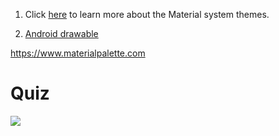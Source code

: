 1. Click [here](https://developer.android.com/training/material/theme.html?utm_source=udacity&utm_medium=course&utm_campaign=android_basics)
to learn more about the Material system themes.

2. [Android drawable](https://developer.android.com/guide/topics/resources/drawable-resource)

https://www.materialpalette.com

# Quiz
![](https://imgur.com/fmo78gC.gif)


